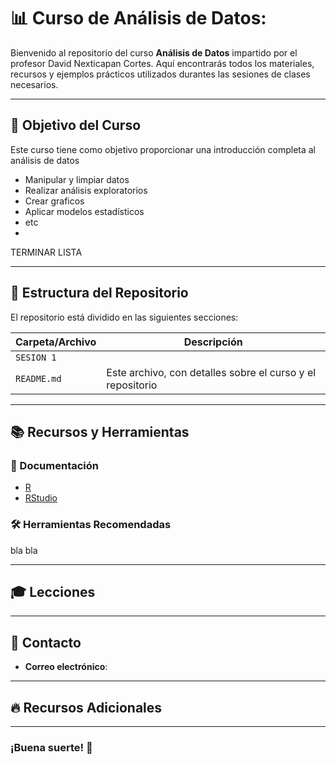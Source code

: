 # 📊 Curso de Análisis de Datos:

Bienvenido al repositorio del curso **Análisis de Datos** impartido 
por el profesor David Nexticapan Cortes. Aquí encontrarás todos los materiales, recursos y ejemplos prácticos 
utilizados durantes las sesiones de clases necesarios.

---

## 🚀 Objetivo del Curso

Este curso tiene como objetivo proporcionar una introducción completa al análisis de datos

- Manipular y limpiar datos
- Realizar análisis exploratorios
- Crear graficos
- Aplicar modelos estadísticos
- etc 
- 

TERMINAR LISTA

---

## 📂 Estructura del Repositorio

El repositorio está dividido en las siguientes secciones:

| **Carpeta/Archivo**      | **Descripción**                                          |
|--------------------------|----------------------------------------------------------|
| `SESION 1`              |                                     |
| `README.md`               | Este archivo, con detalles sobre el curso y el repositorio|

---

## 📚 Recursos y Herramientas

### 📖 Documentación

- [R](https://cran.r-project.org/)
- [RStudio](https://posit.co/downloads/)

### 🛠️ Herramientas Recomendadas

bla bla

---

## 🎓 Lecciones


---

## 📌 Contacto

- **Correo electrónico**: 

---

## 🔥 Recursos Adicionales


---

### ¡Buena suerte! 🎉
